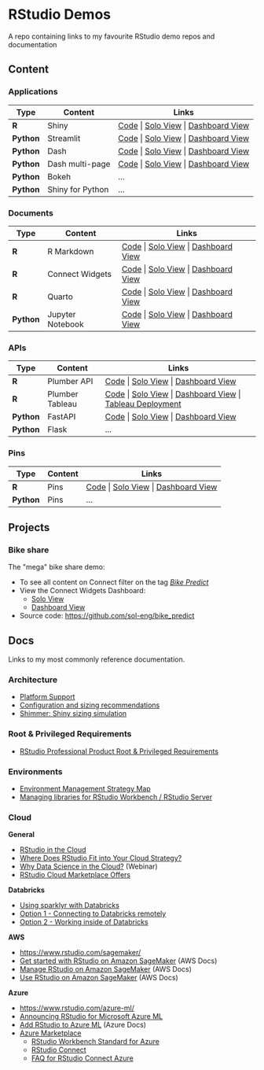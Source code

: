# RStudio Demos

A repo containing links to my favourite RStudio demo repos and documentation

## Content

### Applications

| Type       | Content          | Links                                                             |
| ---------- | ---------------- | ----------------------------------------------------------------- |
| **R**      | Shiny            | [Code][app-1a] \| [Solo View][app-1b] \| [Dashboard View][app-1c] |
| **Python** | Streamlit        | [Code][app-2a] \| [Solo View][app-2b] \| [Dashboard View][app-2c] |
| **Python** | Dash             | [Code][app-3a] \| [Solo View][app-3b] \| [Dashboard View][app-3c] |
| **Python** | Dash multi-page  | [Code][app-4a] \| [Solo View][app-4b] \| [Dashboard View][app-4c] |
| **Python** | Bokeh            | ...                                                               |
| **Python** | Shiny for Python | ...                                                               |

<!-- Shiny --> 
[app-1a]: ./applications/shiny-penguins/         
[app-1b]: https://colorado.rstudio.com/rsc/demo-shiny-penguins/
[app-1c]: https://colorado.rstudio.com/rsc/connect/#/apps/03953aef-f4f7-4de6-8de0-828e1cb64f8f
<!-- Streamlit -->
[app-2a]: ./applications/streamlit-penguins/
[app-2b]: https://colorado.rstudio.com/rsc/demo-streamlit-penguins/
[app-2c]: https://colorado.rstudio.com/rsc/connect/#/apps/e33879ca-e251-49fa-b9bf-a56db9997048
<!-- Dash single page -->
[app-3a]: ./applications/dash-penguins/
[app-3b]: https://colorado.rstudio.com/rsc/demo-dash-penguins/
[app-3c]: https://colorado.rstudio.com/rsc/connect/#/apps/9b456fb6-e8b7-4b4c-bb60-2ba5f113b052
<!-- Dash multi-page -->
[app-4a]: ./applications/dash-multi-page-penguins/using-dash-pages/
[app-4b]: https://colorado.rstudio.com/rsc/demo-dash-multi-page-penguins/
[app-4c]: https://colorado.rstudio.com/rsc/connect/#/apps/73f77f59-1bc7-4225-b21a-01df0447ac7b

### Documents

| Type       | Content          | Links                                                             |
| ---------- | ---------------- | ----------------------------------------------------------------- |
| **R**      | R Markdown       | [Code][doc-1a] \| [Solo View][doc-1b] \| [Dashboard View][doc-1c] |
| **R**      | Connect Widgets  | [Code][doc-2a] \| [Solo View][doc-2b] \| [Dashboard View][doc-2c] |
| **R**      | Quarto           | [Code][doc-3a] \| [Solo View][doc-3b] \| [Dashboard View][doc-3c] |
| **Python** | Jupyter Notebook | [Code][doc-4a] \| [Solo View][doc-4b] \| [Dashboard View][doc-4c] |

<!-- RMarkdown -->
[doc-1a]: ./documents/rmd-penguins/        
[doc-1b]: https://colorado.rstudio.com/rsc/demo-rmd-penguins/
[doc-1c]: https://colorado.rstudio.com/rsc/connect/#/apps/5450ba17-ddc2-4ef6-aeb8-ac2cec53d244
<!-- Connect Widgets -->
[doc-2a]: ./documents/connect-widgets-penguins/ 
[doc-2b]: https://colorado.rstudio.com/rsc/demo-connect-widgets-penguins
[doc-2c]: https://colorado.rstudio.com/rsc/connect/#/apps/692ea95d-ac94-4afa-aa5b-db76c278d2ac
<!-- Quarto - R -->
[doc-3a]: ./documents/quarto-colorado-reoprt/          
[doc-3b]: https://colorado.rstudio.com/rsc/demo-quarto-colorado-report-r/
[doc-3c]: https://colorado.rstudio.com/rsc/connect/#/apps/205b9011-a965-4f34-8f8f-3c12354833bd/
<!-- Jupyter Notebook -->
[doc-4a]: ./documents/jupyter-python-penguins/          
[doc-4b]: https://colorado.rstudio.com/rsc/demo-jupyter-python-penguins/
[doc-4c]: https://colorado.rstudio.com/rsc/connect/#/apps/241fe2cd-6eba-4a79-9aa3-6e6fe28c5714


### APIs

| Type        | Content          | Links                                                                                             |
| ----------- | ---------------- | ------------------------------------------------------------------------------------------------- |
| **R**       | Plumber API      | [Code][api-1a] \| [Solo View][api-1b] \| [Dashboard View][api-1c]                                 |
| **R**       | Plumber Tableau  | [Code][api-2a] \| [Solo View][api-2b] \| [Dashboard View][api-2c] \| [Tableau Deployment][api-2d] |
| **Python**  | FastAPI          | [Code][api-3a] \| [Solo View][api-3b] \| [Dashboard View][api-3c]                                 |
| **Python**  | Flask            | ... |

<!-- Plumber -->
[api-1a]: ./apis/plumber-penguins/
[api-1b]: https://colorado.rstudio.com/rsc/demo-plumber-penguins/
[api-1c]: https://colorado.rstudio.com/rsc/connect/#/apps/3b7c12ff-328c-4031-b0af-47110c4ff747
<!-- Plumber Tableau -->
[api-2a]: ./apis/plumber-tableau-penguins/
[api-2b]: https://colorado.rstudio.com/rsc/demo-plumber-tableau-penguins
[api-2c]: https://colorado.rstudio.com/rsc/connect/#/apps/8ffb7488-d360-43ee-93bb-babf7a56ac59
[api-2d]: https://us-west-2b.online.tableau.com/#/site/rstudio/workbooks/472632?:origin=card_share_link
<!-- FastAPI -->      
[api-3a]: ./apis/fastapi-penguins/
[api-3b]: https://colorado.rstudio.com/rsc/demo-fastapi-penguins/docs
[api-3c]: https://colorado.rstudio.com/rsc/connect/#/apps/331f89eb-988f-4874-b831-566916def4dd

### Pins

| Type       | Content          | Links                                                             |
| ---------- | ---------------- | ----------------------------------------------------------------- |
| **R**      | Pins             | [Code][pin-1a] \| [Solo View][pin-1b] \| [Dashboard View][pin-1c] |
| **Python** | Pins             | ...                                                               |

<!-- Pins - R -->
[pin-1a]: ./pins/pins-r-penguins/
[pin-1b]: https://colorado.rstudio.com/rsc/demo-pins-penguins-data
[pin-1c]: https://colorado.rstudio.com/rsc/connect/#/apps/f351231a-84bd-4598-b550-f835f76cf2ae

## Projects

### Bike share

The "mega" bike share demo: 

- To see all content on Connect filter on the tag *[Bike Predict](https://colorado.rstudio.com/rsc/connect/#/content/listing?filter=min_role:viewer&filter=content_type:all&view_type=expanded&tags=111-tagtree:218)*
- View the Connect Widgets Dashboard:
  - [Solo View](https://colorado.rstudio.com/rsc/bike-share/)
  - [Dashboard View](https://colorado.rstudio.com/rsc/connect/#/apps/3124a8f9-7d30-44b9-a49a-552db71b036e)
- Source code: <https://github.com/sol-eng/bike_predict>

## Docs

Links to my most commonly reference documentation.

### Architecture

- [Platform Support](https://www.rstudio.com/about/platform-support/)
- [Configuration and sizing recommendations](https://support.rstudio.com/hc/en-us/articles/115002344588-Configuration-and-sizing-recommendations)
- [Shimmer: Shiny sizing simulation](https://colorado.rstudio.com/rsc/shimmer_and_shiny/)

### Root & Privileged Requirements

- [RStudio Professional Product Root & Privileged Requirements](https://support.rstudio.com/hc/en-us/articles/1500005369282-RStudio-Professional-Product-Root-Privileged-Requirements)

### Environments

- [Environment Management Strategy Map](https://solutions.rstudio.com/environments/reproduce/)
- [Managing libraries for RStudio Workbench / RStudio Server](https://support.rstudio.com/hc/en-us/articles/215733837-Managing-libraries-for-RStudio-Workbench-RStudio-Server)

### Cloud

**General**

- [RStudio in the Cloud](https://www.rstudio.com/solutions/rstudio-in-the-cloud/)
- [Where Does RStudio Fit into Your Cloud Strategy?](https://www.rstudio.com/blog/cloud-strategy/)
- [Why Data Science in the Cloud?](https://www.rstudio.com/resources/webinars/why-data-science-in-the-cloud/) (Webinar)
- [RStudio Cloud Marketplace Offers](https://docs.rstudio.com/rstudio-team/marketplaces/)

**Databricks**

- [Using sparklyr with Databricks](https://spark.rstudio.com/deployment/databricks-cluster.html)
- [Option 1 - Connecting to Databricks remotely](https://spark.rstudio.com/deployment/databricks-cluster-remote.html)
- [Option 2 - Working inside of Databricks](https://spark.rstudio.com/deployment/databricks-cluster-local.html)

**AWS**

- <https://www.rstudio.com/sagemaker/>
- [Get started with RStudio on Amazon SageMaker](https://aws.amazon.com/blogs/machine-learning/get-started-with-rstudio-on-amazon-sagemaker/) (AWS Docs)
- [Manage RStudio on Amazon SageMaker](https://docs.aws.amazon.com/sagemaker/latest/dg/rstudio-manage.html) (AWS Docs)
- [Use RStudio on Amazon SageMaker](https://docs.aws.amazon.com/sagemaker/latest/dg/rstudio-use.html) (AWS Docs)

**Azure**

- <https://www.rstudio.com/azure-ml/>
- [Announcing RStudio for Microsoft Azure ML](https://cloud.rstudio.com/blog/announcing-rstudio-for-azure-ml/)
- [Add RStudio to Azure ML](https://docs.microsoft.com/en-us/azure/machine-learning/how-to-create-manage-compute-instance?tabs=python#add-custom-applications-such-as-rstudio-preview) (Azure Docs)
- [Azure Marketplace](https://azuremarketplace.microsoft.com/en-us/marketplace/apps?search=RStudio&page=1)
  - [RStudio Workbench Standard for Azure](https://azuremarketplace.microsoft.com/en-us/marketplace/apps/rstudio-5237862.rstudioserverprostandard)
  - [RStudio Connect](https://azuremarketplace.microsoft.com/en-us/marketplace/apps/rstudio-5237862.rstudio-connect)
  - [FAQ for RStudio Connect Azure](https://support.rstudio.com/hc/en-us/articles/360022703493-FAQ-for-RStudio-Connect-Azure)
